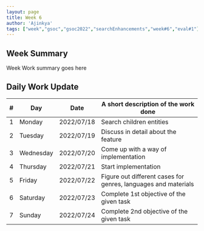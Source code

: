 ```yaml
---
layout: page
title: Week 6
author: 'Ajinkya'
tags: ["week","gsoc","gsoc2022","searchEnhancements","week#6","eval#1"]
---
```


## Week Summary

Week Work summary goes here 

## Daily Work Update

|\#|Day|Date|A short description of the work done|  
|---	|---	|---	|---	|  
|1   	| Monday 	  |   2022/07/18	|Search children entities  |  
|2   	| Tuesday  	|   2022/07/19	| Discuss in detail about the feature	|  
|3   	| Wednesday |   2022/07/20 	| Come up with a way of implementation |  
|4   	| Thursday  |   2022/07/21	|  Start implementation|  
|5   	| Friday  	|   2022/07/22	| Figure out different cases for genres, languages and materials |  
|6   	| Saturday  |   2022/07/23	|  Complete 1st objective of the given task|  
|7   	| Sunday  	|   2022/07/24	|  Complete 2nd objective of the given task|  
